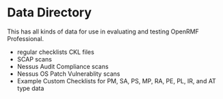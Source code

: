 # Data Directory

This has all kinds of data for use in evaluating and testing OpenRMF Professional.

* regular checklists CKL files
* SCAP scans
* Nessus Audit Compliance scans
* Nessus OS Patch Vulnerablity scans
* Example Custom Checklists for PM, SA, PS, MP, RA, PE, PL, IR, and AT type data
